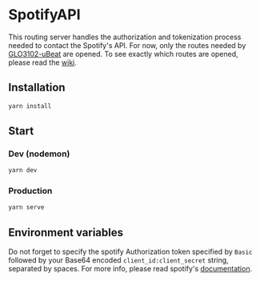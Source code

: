 # SpotifyAPI

This routing server handles the authorization and tokenization process needed to contact the Spotify's API. For now, only the routes needed by [GLO3102-uBeat](https://github.com/vigenere23/GLO3102-uBeat) are opened. To see exactly which routes are opened, please read the [wiki](https://github.com/vigenere23/GLO3102-SpotifyAPI/wiki).

## Installation

```bash
yarn install
```

## Start

### Dev (nodemon)

```bash
yarn dev
```

### Production

```bash
yarn serve
```

## Environment variables

Do not forget to specify the spotify Authorization token specified by `Basic` followed by your Base64 encoded `client_id:client_secret` string, separated by spaces. For more info, please read spotify's [documentation](https://developer.spotify.com/documentation/general/guides/authorization-guide/#client-credentials-flow).
